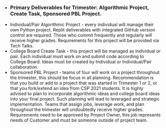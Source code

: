 * ### **Primary Deliverables for Trimester**: Algorithmic Project, Create Task, Sponsored PBL Project.
* Individual/Pair Algorithmic Project - every individual will manage their own Python project.  Replit deliverables with integrated GitHub version control are required.  Those who commit frequently and regularly will receive higher grades.  Requirements for this project will be provided via Tech Talks.
* College Board Create Task - this project will be managed as individual or pair.  Each individual must work on and submit code according to College Board.  Ideas must be created by Individual or Individual/Pair collaboration.
* Sponsored PBL Project - teams of four will work on a project throughout the trimester, this should be focus in all planning.  Recommendation is that you build or add to a project that was started in Trimester 1 or 2, or that you fork/extend an idea from CSP 2021 students.   It is highly advised to plan to incorporate algorithmic ideas and college board ideas into your final project.  Such planning will lead to leveraged and strategic implementation.  Teams that assign jobs, leverage work, and plan throughout the trimester will undoubtedly receive higher grades.  Requirements need to be approved by Project Owner, this job represents needs of Customer and must be someone outside of project team.
